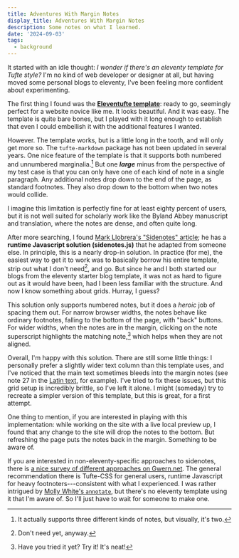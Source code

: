 ```yaml
---
title: Adventures With Margin Notes
display_title: Adventures With Margin Notes
description: Some notes on what I learned.
date: '2024-09-03'
tags:
  - background
---
```


It started with an idle thought: *I wonder if there's an eleventy template for Tufte style?* I'm no kind of web developer or designer at all, but having moved some personal blogs to eleventy, I've been feeling more confident about experimenting.

The first thing I found was the [**Eleventufte template**](https://eleventufte.netlify.app/): ready to go, seemingly perfect for a website novice like me. It looks beautiful. And it was easy. The template is quite bare bones, but I played with it long enough to establish that even I could embellish it with the additional features I wanted.

However. The template works, but is a little long in the tooth, and will only get more so. The `tufte-markdown` package has not been updated in several years. One nice feature of the template is that it supports both numbered and unnumbered marginalia.[^1] But one **_large_** minus from the perspective of my test case is that you can only have one of each kind of note in a single paragraph. Any additional notes drop down to the end of the page, as standard footnotes. They also drop down to the bottom when two notes would collide. 

I imagine this limitation is perfectly fine for at least eighty percent of users, but it is not well suited for scholarly work like the Byland Abbey manuscript and translation, where the notes are dense, and often quite long.

After more searching, I found [Mark Llobrera's "Sidenotes" article](https://markllobrera.com/posts/sidenotes/); he has a **runtime Javascript solution (sidenotes.js)** that he adapted from someone else. In principle, this is a nearly drop-in solution. In practice (for me), the easiest way to get it to work was to basically borrow his entire template, strip out what I don't need[^2], and go. But since he and I both started our blogs from the eleventy starter blog template, it was not as hard to figure out as it would have been, had I been less familiar with the structure. And now I know something about grids. Hurray, I guess?

This solution only supports numbered notes, but it does a *heroic* job of spacing them out. For narrow browser widths, the notes behave like ordinary footnotes, falling to the bottom of the page, with "back" buttons. For wider widths, when the notes are in the margin, clicking on the note superscript highlights the matching note,[^3] which helps when they are not aligned.

Overall, I'm happy with this solution. There are still some little things: I personally prefer a slightly wider text column than this template uses, and I've noticed that the main text sometimes bleeds into the margin notes (see note 27 in the [Latin text](/pages/latin/), for example). I've tried to fix these issues, but this grid setup is incredibly brittle, so I've left it alone. I might (someday) try to recreate a simpler version of this template, but this is great, for a first attempt.

One thing to mention, if you are interested in playing with this implementation: while working on the site with a live local preview up, I found that any change to the site will drop the notes to the bottom. But refreshing the page puts the notes back in the margin. Something to be aware of.

If you are interested in non-eleventy-specific approaches to sidenotes, there is [a nice survey of different approaches on Gwern.net](https://gwern.net/sidenote). The general recommendation there is Tufte-CSS for general users, runtime Javascript for heavy footnoters---consistent with what I experienced. I was rather intrigued by [Molly White's `annotate`](https://github.com/molly/annotate), but there's no eleventy template using it that I'm aware of. So I'll just have to wait for someone to make one.


[^1]: It actually supports three different kinds of notes, but visually, it's two.
[^2]: Don't need yet, anyway.
[^3]: Have you tried it yet? Try it! It's neat!


